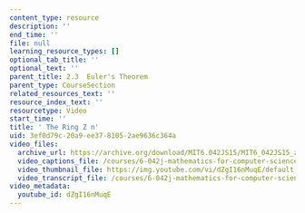 ```yaml
---
content_type: resource
description: ''
end_time: ''
file: null
learning_resource_types: []
optional_tab_title: ''
optional_text: ''
parent_title: 2.3  Euler's Theorem
parent_type: CourseSection
related_resources_text: ''
resource_index_text: ''
resourcetype: Video
start_time: ''
title: ' The Ring Z n'
uid: 3ef0d79c-20a9-ee37-8105-2ae9636c364a
video_files:
  archive_url: https://archive.org/download/MIT6.042JS15/MIT6_042JS15_zmodn_ipod.mp4
  video_captions_file: /courses/6-042j-mathematics-for-computer-science-spring-2015/1edd6741d9b45d59bb1fb1925ca81a5d_dZgI16nMuqE.vtt
  video_thumbnail_file: https://img.youtube.com/vi/dZgI16nMuqE/default.jpg
  video_transcript_file: /courses/6-042j-mathematics-for-computer-science-spring-2015/96518009fe81cd614b825a66f0ce2129_dZgI16nMuqE.pdf
video_metadata:
  youtube_id: dZgI16nMuqE
---
```

